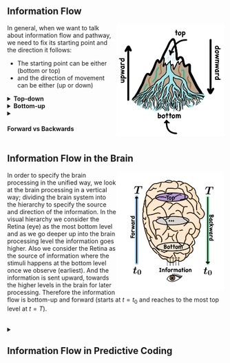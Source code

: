  <summary> <h2> 
  Information Flow
  </h2> </summary>
  
  <img src="images/Flow.png" width="250" align="right"/>
  
  In general, when we want to talk about information flow and pathway, 
  we need to fix its starting point and the direction it follows:
  * The starting point can be either (bottom or top)
  * and the direction of movement can be either (up or down)
  <!-- 🌀🌀🌀🌀🌀🌀 --> <details><summary> <strong> Top-down </strong> </summary>
   When the information source is at the **top**, so it starts 
   from the **top** and goes towards **down** (downward).
  </details> <!-- END 🌀 -->
  <!-- 🌀🌀🌀🌀🌀🌀 --> <details> <summary> <strong> Bottom-up </strong></summary>
   When the information source is at the **bottom**, so 
   it starts from the **top** and goes towards **up** (upward). 
  </details> <!-- END 🌀 -->
  <!-- 🌀🌀🌀🌀🌀🌀 --> <details> <summary> <h4> Forward vs Backwards </h4></summary>
  Considering the sequence of the information flow, forward means
  when the information is at the source and goes forward in time 
  (away from the source), while backward means when information 
  flows in the opposite direction and it backs down (toward the 
  source). The information flow creates a stream (direction) where the information
  flows in time. Moving with the flow is called forward pathway and moving
  against the flow is called backward pathway.
  Depending on the source of information, forward and backward can be
  either top-down or bottom-up information pathway.
  <!-- ------------------------------------- -->
  <!-- 🔹🔹🔹🔹🔹 --> <details><summary> <strong> Forward </strong></summary>
     
   **Forward = Top-down** and **Backward = Bottom-up**
   When the information source is at the **top**, so 
   it starts from the **top** and goes towards **down** (downward).
   Information moves with the flow (away from the source/
   up-stream/initial/begining of the stream).
  </details>  <!-- END 🔹 -->
  !-- ------------------------------------- -->
  <!-- 🔹🔹🔹🔹🔹 --> <details><summary> <strong> Backward </strong></summary>
  
   **Backward = Top-down** and **Forward = Bottom-up**
   When the information source is at the **bottom**, so 
   it starts from the **top** and goes towards **up** (upward). 
   Information moves against the flow (towards the source).
   Information moves up (towards the the source/
   down-stream/initial/end of the stream).
  </details>  <!-- END 🔹 -->
  !-- ------------------------------------- -->
</details> <!-- END 🌀 -->
  <!-- ------------------------------------------------------------------ -->

  <summary> <h2> 
  Information Flow in the Brain
  </h2></summary>

  <img src="images/brain_flow.png" width="250" align="right"/>

  In order to specify the brain processing in the unified way, we look 
  at the brain processing in a vertical way; dividing the brain system into 
  the hierarchy to specify the source and direction of the information.
  In the visual hierarchy we consider the Retina (eye) as the most bottom level and as we go 
  deeper up into the brain processing level the information goes higher.
  Also we consider the Retina as the source of information where the stimuli 
  happens at the bottom level once we observe (earliest).
  And the information is sent upward, towards the higher levels in the brain
  for later processing.
  Therefore the information flow is bottom-up and forward
  (starts at $t=t_0$ and reaches to the most top level at $t=T$).


  <!-- ------------------------------------------------------------------ -->
<br>
  <!-- ------------------------------------------------------------------ --> 
  <details>
  <summary> <h2> 
  Information Flow in Predictive Coding
  </h2></summary>

  The observation happens when the reflected light from outside hits 
  the Retina and passes through it.
  
  Traditionally it has been thought that has unidirectional information flow encoding stimuli; 
  The stimuli (the input light) is sent forward to the brain to be processed and make the learning 
  happen; solely a bottom-up processing where there is a one-way flow 
  (forward only).
  
  **Forward pathway:** Retina (RGC) → LGN → V1 → V2 → ... → V4 → IT
  
  </details>
   <!-- ------------------------------------------------------------------ -->
<!-- END 🛜 -->
